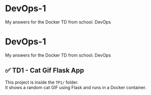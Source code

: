 # DevOps-1
My answers for the Docker TD from school. DevOps
# DevOps-1

My answers for the Docker TD from school. DevOps

## ✅ TD1 - Cat Gif Flask App

This project is inside the `TP1/` folder.  
It shows a random cat GIF using Flask and runs in a Docker container.
